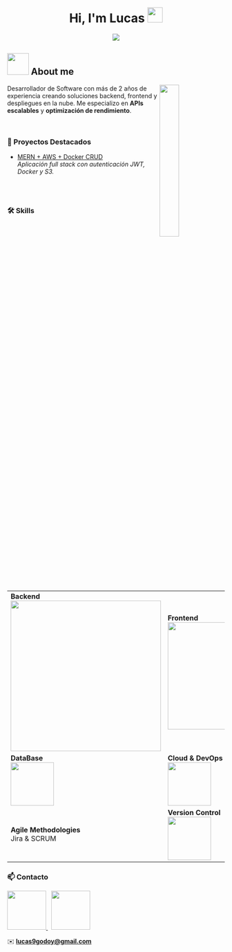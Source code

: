 <h1 align="center">Hi, I'm Lucas <img src="https://media.giphy.com/media/hvRJCLFzcasrR4ia7z/giphy.gif" width="35"></h1> 

<p align="center"> 
  <a href="https://readme-typing-svg.herokuapp.com?font=Arial&color=%2328a745&size=28&center=true&vCenter=true&width=700&height=120&lines=Desarrollador+Full+Stack+🚀+;Backend+%26+APIs+escalables+⚙️+;Cloud+%26+DevOps+☁️+;Optimización+de+rendimiento+⚡+"> 
    <img src="https://readme-typing-svg.herokuapp.com?font=Arial&color=%2328a745&size=28&center=true&vCenter=true&width=700&height=120&lines=Desarrollador+Full+Stack+🚀+;Backend+%26+APIs+escalables+⚙️+;Cloud+%26+DevOps+☁️+;Optimización+de+rendimiento+⚡+" /> 
  </a> 
</p>

## <picture><img src = "https://github.com/7oSkaaa/7oSkaaa/blob/main/Images/about_me.gif?raw=true" width = 50px></picture> About me 

<picture> 
  <img align="right" src="https://github.com/7oSkaaa/7oSkaaa/blob/main/Images/Right_Side.gif?raw=true" width="30%">
</picture> 

Desarrollador de Software con más de 2 años de experiencia creando soluciones backend, frontend y despliegues en la nube. Me especializo en **APIs escalables** y **optimización de rendimiento**.

<br>

### 📌 Proyectos Destacados 
- [MERN + AWS + Docker CRUD](https://github.com/lucasjg123/MERN-AWS-Docker-CrudArticulos) <br>
  _Aplicación full stack con autenticación JWT, Docker y S3._

<br><br> 

### 🛠️ Skills 
<table width="100%"> 
  <tr> 
    <td width="60%"> 
      <strong>Backend</strong><br/> 
      <a href="https://skillicons.dev" target="_blank"> 
        <img src="https://skillicons.dev/icons?i=php,laravel,nodejs,express,java,dotnet,py,ts" width="348" style="max-width: 100%;"> 
      </a> 
    </td> 
    <td> 
      <strong>Frontend</strong><br/> 
      <a href="https://skillicons.dev" target="_blank"> 
        <img src="https://skillicons.dev/icons?i=react,js,html,css,bootstrap" width="248" style="max-width: 100%;"> 
      </a> 
    </td> 
  </tr> 
  <tr> 
    <td> 
      <strong>DataBase</strong><br/> 
      <a href="https://skillicons.dev" target="_blank"> 
        <img src="https://skillicons.dev/icons?i=mysql,mongodb" width="100" style="max-width: 100%;"> 
      </a> 
    </td> 
    <td> 
      <strong>Cloud & DevOps</strong><br/> 
      <a href="https://skillicons.dev" target="_blank"> 
        <img src="https://skillicons.dev/icons?i=docker,aws" width="100" style="max-width: 100%;"> 
      </a> 
    </td> 
  </tr> 
  <tr> 
    <td> 
      <strong>Agile Methodologies</strong><br/> Jira & SCRUM 
    </td> 
    <td> 
      <strong>Version Control</strong><br/> 
      <a href="https://skillicons.dev" target="_blank"> 
        <img src="https://skillicons.dev/icons?i=git,github" width="100" style="max-width: 100%;"> 
      </a> 
    </td> 
  </tr> 
</table> 

### 📫 Contacto

<a href="https://www.linkedin.com/in/lucas-javier-godoy/">
  <img src="https://img.shields.io/badge/-LinkedIn-blue?logo=Linkedin&logoColor=white" width="90"/>
</a>
&nbsp;
<a href="mailto:lucas9godoy@gmail.com">
  <img src="https://img.shields.io/badge/-Email-red?logo=Gmail&logoColor=white" width="90"/>
</a>  
<br>

✉️ **lucas9godoy@gmail.com**



